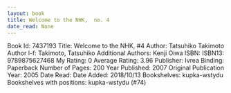 ```yaml
---
layout: book
title: Welcome to the NHK,  no. 4
date_read: None
---
```


Book Id: 7437193
Title: Welcome to the NHK, #4
Author: Tatsuhiko Takimoto
Author l-f: Takimoto, Tatsuhiko
Additional Authors: Kenji Oiwa
ISBN: 
ISBN13: 9789875627468
My Rating: 0
Average Rating: 3.96
Publisher: Ivrea
Binding: Paperback
Number of Pages: 200
Year Published: 2007
Original Publication Year: 2005
Date Read: 
Date Added: 2018/10/13
Bookshelves: kupka-wstydu
Bookshelves with positions: kupka-wstydu (#74)

